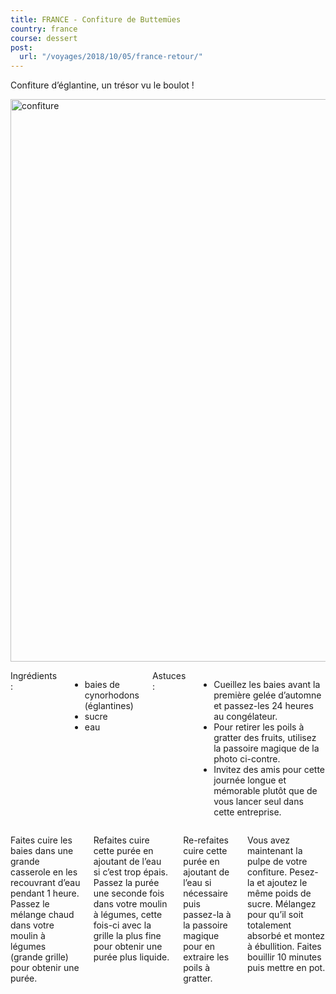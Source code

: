 ```yaml
---
title: FRANCE - Confiture de Buttemües
country: france
course: dessert
post:
  url: "/voyages/2018/10/05/france-retour/"
---
```


<p class="ten columns">
Confiture d’églantine, un trésor vu le boulot !
</p>
<!--fin extrait-->

<p class="sixteen columns first-photo">
    <a href="https://lh3.googleusercontent.com/Otwcg0Mr8L0qDOCgiIt9ZviOBxWE0goe0USARqlt-nueaZDw_j8_Mb8fnn8_C6m67jQ1SLGpUcCVzKN_2xqCYPfahvwgt_26CPglZ3TjiLXBT3cRB3xFMrtKiQb4VKf7cBqjRM4Qhvz58O4wYUZmEBBRKT5M5nKOqu7_Q9fSlBZZVyH8ZE1TGWwywcnOjnyyKMNcoR-ixAM-A1wehDfPP0JejecDaOnEhIISRkJgs7GE8tEi8QgLPfLz3SnTivv1xAWcSBANYPs1LRMkb1W11BU_YFHZIuBBEwMPP3SUeluPQXtVpCD29Ptht5UoQW8GUQ365uup96amJDJ5j8noSmmDRRx9nRjlBUQmz6FajtVYkgnYM61tAM2kuCqbeCUYbKKQsBqVK9yR7naUOUJFOdfIppLSIC1s3Kl572X79J1ar0gnz0-yjL2Ddwsn81jIg6fTG691RgEpm4_WnUYkjgnL01wfSGnE0pk713EItZtTD5pjKY0DqQo9XBE0nmmT8zt43CUp2foa_1mssyObVjs3qWpNSsmx_KHxBY0TLFKla4FPTvztNXDUBOesJwS019F8tib7YoRYqqBJBXA_SqeClMf6goNKowrIDQ8MR9Xqhghi4GjUkBjhtSfqEW5Qlr8TQAMZRBY8G55nrxNoIQxWrrgegIsxGZsLuRL6IDsGHgAdBki-kucxVXn7H4mHobjCm0c_OMNt6a1ZXd4pmFAE">
        <img src="https://lh3.googleusercontent.com/Otwcg0Mr8L0qDOCgiIt9ZviOBxWE0goe0USARqlt-nueaZDw_j8_Mb8fnn8_C6m67jQ1SLGpUcCVzKN_2xqCYPfahvwgt_26CPglZ3TjiLXBT3cRB3xFMrtKiQb4VKf7cBqjRM4Qhvz58O4wYUZmEBBRKT5M5nKOqu7_Q9fSlBZZVyH8ZE1TGWwywcnOjnyyKMNcoR-ixAM-A1wehDfPP0JejecDaOnEhIISRkJgs7GE8tEi8QgLPfLz3SnTivv1xAWcSBANYPs1LRMkb1W11BU_YFHZIuBBEwMPP3SUeluPQXtVpCD29Ptht5UoQW8GUQ365uup96amJDJ5j8noSmmDRRx9nRjlBUQmz6FajtVYkgnYM61tAM2kuCqbeCUYbKKQsBqVK9yR7naUOUJFOdfIppLSIC1s3Kl572X79J1ar0gnz0-yjL2Ddwsn81jIg6fTG691RgEpm4_WnUYkjgnL01wfSGnE0pk713EItZtTD5pjKY0DqQo9XBE0nmmT8zt43CUp2foa_1mssyObVjs3qWpNSsmx_KHxBY0TLFKla4FPTvztNXDUBOesJwS019F8tib7YoRYqqBJBXA_SqeClMf6goNKowrIDQ8MR9Xqhghi4GjUkBjhtSfqEW5Qlr8TQAMZRBY8G55nrxNoIQxWrrgegIsxGZsLuRL6IDsGHgAdBki-kucxVXn7H4mHobjCm0c_OMNt6a1ZXd4pmFAE=w1016-h1354-no"
             width=900
             alt="confiture"/>
    </a>
</p>

<div class="four columns">
<div class="recipe-ingredients">Ingrédients :</div>
<ul>
<li>baies de cynorhodons (églantines)</li>
<li>sucre</li>
<li>eau</li>
</ul>

<div class="recipe-ingredients">Astuces :</div>
<ul>
<li>Cueillez les baies avant la première gelée d’automne et passez-les 24 heures au congélateur.</li>
<li>Pour retirer les poils à gratter des fruits, utilisez la passoire magique de la photo ci-contre.</li>
<li>Invitez des amis pour cette journée longue et mémorable plutôt que de vous lancer seul dans cette entreprise.</li>
</ul>
</div>

<div class="ten columns">
<p>
Faites cuire les baies dans une grande casserole
en les recouvrant d’eau pendant 1 heure.
Passez le mélange chaud dans votre moulin à
légumes (grande grille) pour obtenir une purée.
</p>
<p>
Refaites cuire cette purée en ajoutant de l’eau
si c’est trop épais. Passez la purée une seconde
fois dans votre moulin à légumes, cette
fois-ci avec la grille la plus fine pour obtenir
une purée plus liquide.
</p>
<p>
Re-refaites cuire cette purée en ajoutant de
l’eau si nécessaire puis passez-la à la passoire
magique pour en extraire les poils à gratter.
</p>
<p>
Vous avez maintenant la pulpe de votre confiture.
Pesez-la et ajoutez le même poids de
sucre. Mélangez pour qu’il soit totalement
absorbé et montez à ébullition. Faites bouillir
10 minutes puis mettre en pot.
</p>
</div>
